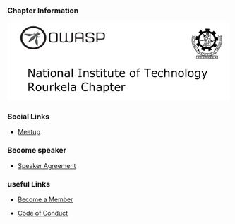 ### Chapter Information
![OWASP www-chapter-National-Institute-of-Technology-Rourkela](assets/images/OWASP_NITR_LOGO_1.png
"OWASP NIT Rourkela chapter")


### Social Links
* [Meetup](https://www.meetup.com/nit-rourkela/)


### Become speaker

* [Speaker Agreement](https://www.owasp.org/index.php/Speaker_Agreement)


### useful Links
* [Become a Member](https://www.owasp.org/index.php/Membership)

* [Code of Conduct](https://www.owasp.org/index.php/Governance/Conference_Policies)

